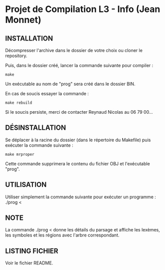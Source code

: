 Projet de Compilation L3 - Info (Jean Monnet)
============================================

INSTALLATION
------------

Décompresser l'archive dans le dossier de votre choix ou cloner le repository.

Puis, dans le dossier créé, lancer la commande suivante pour compiler :

    make

Un exécutable au nom de "prog" sera créé dans le dossier BIN.

En cas de soucis essayer la commande :

    make rebuild

Si le soucis persiste, merci de contacter Reynaud Nicolas au 06 79 00...

DÉSINSTALLATION
---------------
Se déplacer à la racine du dossier (dans le répertoire du Makefile) puis exécuter la commande suivante :

    make mrproper

Cette commande supprimera le contenu du fichier OBJ et l'exécutable "prog".
	
	
UTILISATION
-----------
Utiliser simplement la commande suivante pour exécuter un programme : 
    ./prog < <prog source>

NOTE
----
La commande 
    ./prog < <prog source>
donne les détails du parsage et affiche les lexèmes, les symboles et les régions avec l'arbre correspondant.


LISTING FICHIER 
---------------
Voir le fichier README.
